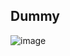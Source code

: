 ## Dummy

![image](https://github.com/app-generator/assets/assets/51070104/1a45c778-b510-4b45-bddf-afce95846c1b)

